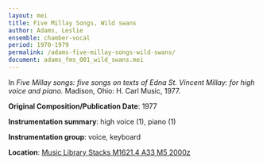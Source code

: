 ```yaml
---
layout: mei
title: Five Millay Songs, Wild swans
author: Adams, Leslie
ensemble: chamber-vocal
period: 1970-1979
permalink: /adams-five-millay-songs-wild-swans/
document: adams_fms_001_wild_swans.mei
---
```


In *Five Millay songs: five songs on texts of Edna St. Vincent Millay: for high voice and piano.* Madison, Ohio: H. Carl Music, 1977.

**Original Composition/Publication Date**: 1977

**Instrumentation summary**: high voice (1), piano (1) 

**Instrumentation group**: voice, keyboard

**Location**: <a href="https://tufts.primo.exlibrisgroup.com/permalink/01TUN_INST/1kc9gia/alma991011097839703851" target="_blank"> Music Library Stacks M1621.4 A33 M5 2000z</a>
